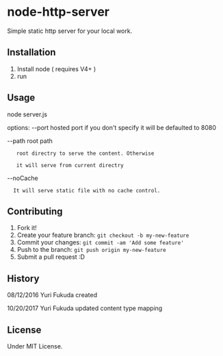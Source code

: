 # node-http-server

Simple static http server for your local work. 

## Installation
1. Install node ( requires V4+ )
2. run 

## Usage

   node server.js
   
   options: 
   --port hosted port
       if you don't specify it will be defaulted to 8080

   --path root path  
   
       root directry to serve the content. Otherwise
   
       it will serve from current directry

   --noCache 
   
      It will serve static file with no cache control. 
      
## Contributing
1. Fork it!
2. Create your feature branch: `git checkout -b my-new-feature`
3. Commit your changes: `git commit -am 'Add some feature'`
4. Push to the branch: `git push origin my-new-feature`
5. Submit a pull request :D

## History

08/12/2016 Yuri Fukuda  created

10/20/2017 Yuri Fukuda updated content type mapping
 
## License
Under MIT License. 
